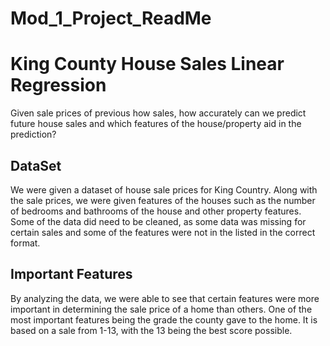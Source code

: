 # Mod_1_Project_ReadMe
# King County House Sales Linear Regression

Given sale prices of previous how sales, how accurately can we predict future house sales and which features of the house/property aid in the prediction?

## DataSet 

We were given a dataset of house sale prices for King Country. Along with the sale prices, we were given features of the houses such as the number of bedrooms and bathrooms of the house and other property features. Some of the data did need to be cleaned, as some data was missing for certain sales and some of the features were not in the listed in the correct format. 

## Important Features

By analyzing the data, we were able to see that certain features were more important in determining the sale price of a home than others. One of the most important features being the grade the county gave to the home. It is based on a sale from 1-13, with the 13 being the best score possible.
